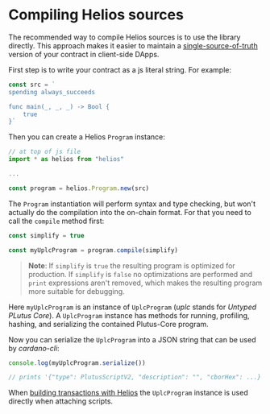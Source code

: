 # Compiling Helios sources

The recommended way to compile Helios sources is to use the library directly. This approach makes it easier to maintain a [single-source-of-truth](https://en.wikipedia.org/wiki/Single_source_of_truth) version of your contract in client-side DApps.

First step is to write your contract as a js literal string. For example:

```js
const src = `
spending always_succeeds

func main(_, _, _) -> Bool {
    true
}`
```

Then you can create a Helios `Program` instance:

```js
// at top of js file
import * as helios from "helios"
```
```js
...
```
```js
const program = helios.Program.new(src)
```

The `Program` instantiation will perform syntax and type checking, but won't actually do the compilation into the on-chain format. For that you need to call the `compile` method first:

```js
const simplify = true

const myUplcProgram = program.compile(simplify)
```

> **Note**: If `simplify` is `true` the resulting program is optimized for production. If `simplify` is `false` no optimizations are performed and `print` expressions aren't removed, which makes the resulting program more suitable for debugging.

Here `myUplcProgram` is an instance of `UplcProgram` (*uplc* stands for *Untyped PLutus Core*). A `UplcProgram` instance has methods for running, profiling, hashing, and serializing the contained Plutus-Core program.

Now you can serialize the `UplcProgram` into a JSON string that can be used by *cardano-cli*:

```js
console.log(myUplcProgram.serialize())

// prints '{"type": PlutusScriptV2, "description": "", "cborHex": ...}'
```

When [building transactions with Helios](./building/index.md) the `UplcProgram` instance is used directly when attaching scripts.